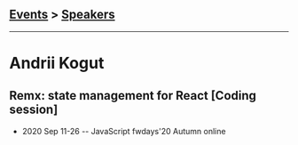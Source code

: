 ## [Events](../README.md) > [Speakers](../speakers.md)
---

# Andrii Kogut

## Remx: state management for React [Coding session]
- 2020 Sep 11-26 -- JavaScript fwdays&#39;20 Autumn online    
